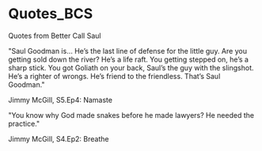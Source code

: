 # Quotes_BCS
Quotes from Better Call Saul

"Saul Goodman is… He’s the last line of defense for the little guy. Are you getting sold down the river? He’s a life raft. You getting stepped on, he’s a sharp stick. You got Goliath on your back, Saul’s the guy with the slingshot. He’s a righter of wrongs. He’s friend to the friendless. That’s Saul Goodman."

Jimmy McGill, S5.Ep4: Namaste

"You know why God made snakes before he made lawyers? He needed the practice."

Jimmy McGill, S4.Ep2: Breathe